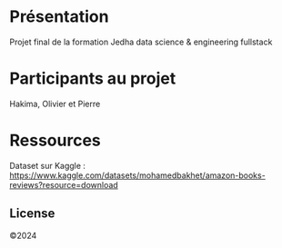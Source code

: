 # Présentation

Projet final de la formation Jedha data science & engineering fullstack

# Participants au projet

Hakima, Olivier et Pierre

# Ressources

Dataset sur Kaggle : https://www.kaggle.com/datasets/mohamedbakhet/amazon-books-reviews?resource=download

## License

©2024
